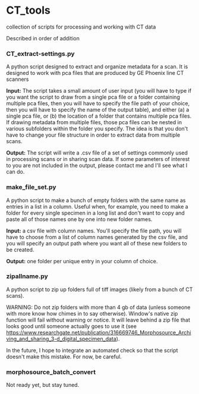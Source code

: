 # CT_tools
collection of scripts for processing and working with CT data

Described in order of addition

### CT_extract-settings.py

A python script designed to extract and organize metadata for a scan. It is designed to work with pca files that are produced by GE Phoenix line CT scanners

**Input:** The script takes a small amount of user input (you will have to type if you want the script to draw from a single pca file or a folder containing multiple pca files, then you will have to specify the file path of your choice, then you will have to specify the name of the output table), and either (a) a single pca file, or (b) the location of a folder that contains multiple pca files. If drawing metadata from multiple files, those pca files can be nested in various subfolders within the folder you specify. The idea is that you don't have to change your file structure in order to extract data from multiple scans. 

**Output:** The script will write a .csv file of a set of settings commonly used in processing scans or in sharing scan data. If some parameters of interest to you are not included in the output, please contact me and I'll see what I can do. 

### make_file_set.py

A python script to make a bunch of empty folders with the same name as entries in a list in a column. Useful when, for example, you need to make a folder for every single specimen in a long list and don't want to copy and paste all of those names one by one into new folder names. 

**Input:** a csv file with column names. You'll specify the file path, you will have to choose from a list of column names generated by the csv file, and you will specify an output path where you want all of these new folders to be created. 

**Output:** one folder per unique entry in your column of choice.

### zipallname.py

A python script to zip up folders full of tiff images (likely from a bunch of CT scans). 

WARNING: Do not zip folders with more than 4 gb of data (unless someone with more know how chimes in to say otherwise). Window's native zip function will fail without warning or notice. It will leave behind a zip file that looks good until someone actually goes to use it (see https://www.researchgate.net/publication/316669746_Morphosource_Archiving_and_sharing_3-d_digital_specimen_data). 

In the future, I hope to integrate an automated check so that the script doesn't make this mistake. For now, be careful. 

### morphosource_batch_convert

Not ready yet, but stay tuned. 
